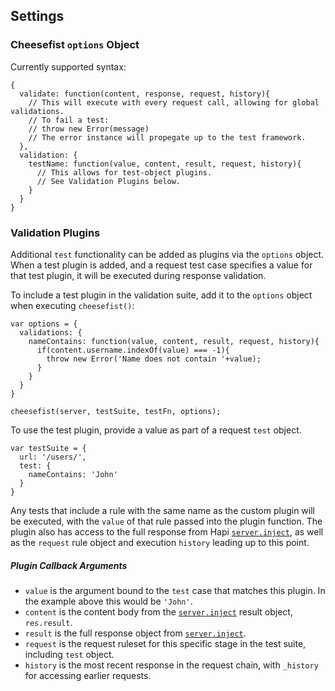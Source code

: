 ## Settings
### Cheesefist `options` Object
Currently supported syntax:
```
{
  validate: function(content, response, request, history){
    // This will execute with every request call, allowing for global validations.
    // To fail a test:
    // throw new Error(message)
    // The error instance will propegate up to the test framework.
  },
  validation: {
    testName: function(value, content, result, request, history){
      // This allows for test-object plugins.
      // See Validation Plugins below.
    }
  }
}
```

### Validation Plugins
Additional `test` functionality can be added as plugins via the `options` object. When a test plugin is added, and a request test case specifies a value for that test plugin, it will be executed during response validation.

To include a test plugin in the validation suite, add it to the `options` object when executing `cheesefist()`:
```
var options = {
  validations: {
    nameContains: function(value, content, result, request, history){
      if(content.username.indexOf(value) === -1){
        throw new Error('Name does not contain '+value);
      }
    }
  }
}

cheesefist(server, testSuite, testFn, options);
```

To use the test plugin, provide a value as part of a request `test` object.
```
var testSuite = {
  url: '/users/',
  test: {
    nameContains: 'John'
  }
}
```
Any tests that include a rule with the same name as the custom plugin will be executed, with the `value` of that rule passed into the plugin function. The plugin also has access to the full response from Hapi [`server.inject`](http://hapijs.com/api#serverinjectoptions-callback), as well as the `request` rule object and execution `history` leading up to this point.

##### Plugin Callback Arguments
- `value` is the argument bound to the `test` case that matches this plugin. In the example above this would be `'John'`.
- `content` is the content body from the [`server.inject`](http://hapijs.com/api#serverinjectoptions-callback) result object, `res.result`.
- `result` is the full response object from [`server.inject`](http://hapijs.com/api#serverinjectoptions-callback).
- `request` is the request ruleset for this specific stage in the test suite, including `test` object.
- `history` is the most recent response in the request chain, with `_history` for accessing earlier requests.
